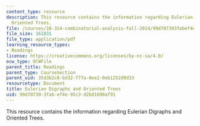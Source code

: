 ```yaml
---
content_type: resource
description: This resource contains the information regarding Eulerian Digraphs and
  Oriented Trees.
file: /courses/18-314-combinatorial-analysis-fall-2014/99d707393fabef4e95c3d2bd1690af91_MIT18_314F14_mt2.pdf
file_size: 161831
file_type: application/pdf
learning_resource_types:
- Readings
license: https://creativecommons.org/licenses/by-nc-sa/4.0/
ocw_type: OCWFile
parent_title: Readings
parent_type: CourseSection
parent_uid: 35d3b2c8-bd32-f77a-8ee2-0eb1252d9d33
resourcetype: Document
title: Eulerian Digraphs and Oriented Trees
uid: 99d70739-3fab-ef4e-95c3-d2bd1690af91
---
```

This resource contains the information regarding Eulerian Digraphs and Oriented Trees.